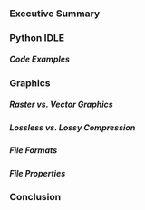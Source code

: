 ### Executive Summary 

### Python IDLE

##### Code Examples

### Graphics

##### Raster vs. Vector Graphics
##### Lossless vs. Lossy Compression
##### File Formats
##### File Properties

### Conclusion
